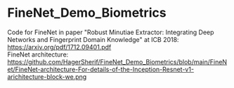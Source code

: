 # FineNet_Demo_Biometrics
Code for FineNet in paper "Robust Minutiae Extractor: Integrating Deep Networks and Fingerprint Domain Knowledge" at ICB 2018: https://arxiv.org/pdf/1712.09401.pdf      
FineNet architecture: https://github.com/HagerSherif/FineNet_Demo_Biometrics/blob/main/FineNet/FineNet-architecture-For-details-of-the-Inception-Resnet-v1-arichitecture-block-we.png
